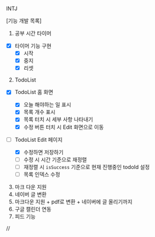 INTJ

[기능 개발 목록]

1. 공부 시간 타이머

- [x] 타이머 기능 구현
  - [x] 시작
  - [x] 중지
  - [x] 리셋

2. TodoList

- [x] TodoList 홈 화면

  - [x] 오늘 해야하는 일 표시
  - [x] 목록 개수 표시
  - [x] 목록 터치 시 세부 사항 나타내기
  - [x] 수정 버튼 터치 시 Edit 화면으로 이동

- [ ] TodoList Edit 페이지
  - [x] 수정하면 저장하기
  - [ ] 수정 시 시간 기준으로 재정렬
  - [ ] 재정렬 시 `isSuccess` 기준으로 현재 진행중인 todoId 설정
  - [ ] 목록 인덱스 수정

3. 마크 다운 지원
4. 네이버 글 변환
5. 마크다운 지원 + pdf로 변환 + 네이버에 글 올리기까지
6. 구글 캘린더 연동
7. 피드 기능

//
